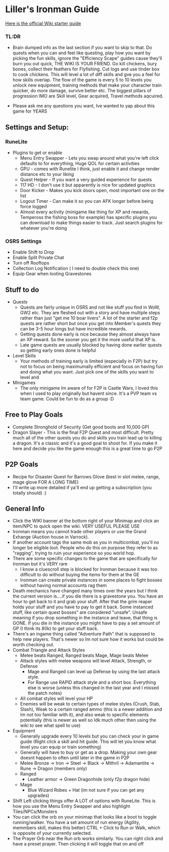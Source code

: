 # Liller's Ironman Guide
[Here is the official Wiki starter guide](https://oldschool.runescape.wiki/w/New_player_guide)
### TL:DR 
- Brain dumped info as the last section if you want to skip to that. Do quests when you can and feel like questing, play how you want by picking the fun skills, ignore the "Efficiency Scape" guides cause they'll burn you out quick, THE WIKI IS YOUR FRIEND. Go kill chickens, bury bones, collect their feathers for Flyfishing. Cut logs and use tinder box to cook chickens. This will level a lot of diff skills and gve you a feel for how skills overlap. The flow of the game is every 5 to 10 levels you unlock new equipment, training methods that make your character train quicker, do more damage, survive better etc. The biggest pillars of progression IMO are Skill level, Gear acquired, Travel methods aqcuired. 

- Please ask me any questions you want, Ive wanted to yap about this game for YEARS

## Settings and Setup:

### RuneLite
- Plugins to get or enable
    - Menu Entry Swapper - Lets you swap around what you're left click defaults to for everything, Huge QOL for certain activities
    - GPU - comes with Runelite I think, just enable it and change render distance etc to your liking
    - Quest Helper - If you want a very guided experience for quests
    - 117 HD - I don't use it but apparently is nice for updated graphics
    - Door Kicker - Makes you kick doors open, most important one on the list
    - Logout Timer - Can make it so you can AFK longer before being force logged
    - Almost every activity (minigame like thing for XP and rewards, Tempeross the fishing boss for example) has specific plugins you can download to make things easier to track. Just search plugins for whatever you're doing
    

### OSRS Settings
- Enable Shift to Drop
- Enable Split Private Chat
- Turn off Rooftops
- Collection Log Notification ( I need to double check this one)
- Equip Gear when looting Gravestones

## Stuff to do
- Quests
    - Quests are fairly unique in OSRS and not like stuff you find in WoW, GW2 etc. They are fleshed out with a story and have multiple steps rather than just "get me 10 boar livers". A lot of the starter and f2p quests are rather short but once you get into Member's quests they can be 3-5 hour longs but have incredible rewards.
    - Getting quests done early is nice because they almost always have an XP reward. So the sooner you get it the more useful that XP is. 
    - Late game quests are usually blocked by having done earlier quests so getting early ones done is helpful
- Level Skills
    - Your methods of training early is limited (especially in F2P) but try not to focus on being maximumally efficient and focus on having fun and doing what you want. Just pick one of the skills you want to level and 
- Minigames
    - The only minigame Im aware of for F2P is Castle Wars, I loved this when I used to play originally but havent since. It's a PVP team vs team game. Could be fun to do as a group :D
## Free to Play Goals
- Complete Stronghold of Security (Get good boots and 10,000 GP)
- Dragon Slayer - This is the final F2P Quest and most difficult. Pretty much all of the other quests you do and skills you train lead up to killing a dragon. It's a classic and it's a good goal to shoot for. If you make it here and decide you like the game enough this is a great time to go P2P

## P2P Goals
 - Recipe for Disaster Quest for Barrows Glove (best in slot melee, range, mage glove FOR A LONG TIME)
- I'll write up more detailed if ya'll end up getting a subscription (you totally should) :) 
	
## General Info
- Click the WIKI banner at the bottom right of your Minimap and click an item/NPC to quick open the wiki. VERY USEFUL PLEASE USE
- Ironman means you cannot trade other players or use the Grand Exhange (Auction house in Varrock). 
- If another account tags the same mob as you in multicombat, you'll no longer be eligible loot. People who do this on purpose they refer to as "ragging", trying to ruin your experience so you world hop. 
- There are some specific changes to the game that are specifically for Ironman but it's VERY rare
    - I know a cluescroll step is blocked for Ironman because it was too difficult to do without buying the items for them at the GE
    - Ironman can create private instances in some places to fight bosses without having normal accounts rag them
- Death mechanics have changed many times over the years but I think the current version is....if you die there is a gravestone you. You have an hour to get back to it and grab your stuff. After that the grim reaper holds your stuff and you have to pay to get it back. Some instanced stuff, like certain quest bosses" are considered "unsafe". Unsafe meaning if you drop something in the instance and leave, that thing is GONE. If you die in the instance you might have to pay a set amount of GP (I think its 80k) to get your stuff back.
- There's an ingame thing called "Adventure Path" that is supposed to help new players. That's newer so Im not sure how it works but could be worth checking out.
- Combat Triangle and Attack Styles
    - Melee beats Ranged, Ranged beats Mage, Mage beats Melee
    - Attack styles with melee weapons will level Attack, Strength, or Defense
        - Mage and Ranged can level up Defense by using the last attack style.
        - For Range use RAPID attack style and a short box. Everything else is worse (unless this changed in the last year and I missed the patch notes)
    - All combat styles will level your HP
    - Enemies will be weak to certain types of melee styles (Crush, Stab, Slash), Weak to a certain ranged ammo (this is a newer addition and Im not too familiar with it), and also weak to specific elements potentially (this is newer as well so Idk much other then using the wiki to see what spell to use)
- Equipment
    - Generally upgrade every 10 levels but you can check your in game guide (Right click a skill and hit guide. This will let you know what level you can equip or train something)
    - Generally will have to buy or get as a drop. Making your own gear doesnt happen to often until later in the game in P2P
    - Melee
        Bronze -> Iron -> Steel -> Black -> Mithril -> Adamantite -> Rune -> Dragon (members only)
    - Ranged
        - Leather armor -> Green Dragonhide (only f2p dragon hide)
    - Mage 
        - Blue Wizard Robes + Hat (im not sure if you can get any upgrades)
- Shift Left clicking things offer A LOT of options with RuneLite. This is how you use the Menu Entry Swapper and also highlight Tiles/NPCs/Monsters
- You can click the orb on your minimap that looks like a boot to toggle running/walker. You have a set amount of run energy (Agility, memmbers skill, makes this better) CTRL + Click to Run or Walk, which is opposite of your currently selected.
- The Prayer Orb near the Run orb works similarly. You can right click and have a preset prayer. Then clicking it will toggle that on and off
